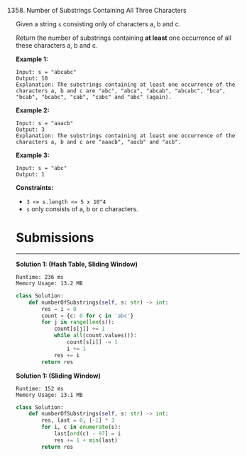 1358. Number of Substrings Containing All Three Characters

Given a string `s` consisting only of characters a, b and c.

Return the number of substrings containing **at least** one occurrence of all these characters a, b and c.

 

**Example 1:**
```
Input: s = "abcabc"
Output: 10
Explanation: The substrings containing at least one occurrence of the characters a, b and c are "abc", "abca", "abcab", "abcabc", "bca", "bcab", "bcabc", "cab", "cabc" and "abc" (again). 
```

**Example 2:**
```
Input: s = "aaacb"
Output: 3
Explanation: The substrings containing at least one occurrence of the characters a, b and c are "aaacb", "aacb" and "acb". 
```

**Example 3:**
```
Input: s = "abc"
Output: 1
```

**Constraints:**

* `3 <= s.length <= 5 x 10^4`
* `s` only consists of a, b or c characters.

# Submissions
---
**Solution 1: (Hash Table, Sliding Window)**
```
Runtime: 236 ms
Memory Usage: 13.2 MB
```
```python
class Solution:
    def numberOfSubstrings(self, s: str) -> int:
        res = i = 0
        count = {c: 0 for c in 'abc'}
        for j in range(len(s)):
            count[s[j]] += 1
            while all(count.values()):
                count[s[i]] -= 1
                i += 1
            res += i
        return res
```

**Solution 1: (Sliding Window)**
```
Runtime: 152 ms
Memory Usage: 13.1 MB
```
```python
class Solution:
    def numberOfSubstrings(self, s: str) -> int:
        res, last = 0, [-1] * 3
        for i, c in enumerate(s):
            last[ord(c) - 97] = i
            res += 1 + min(last)
        return res
```